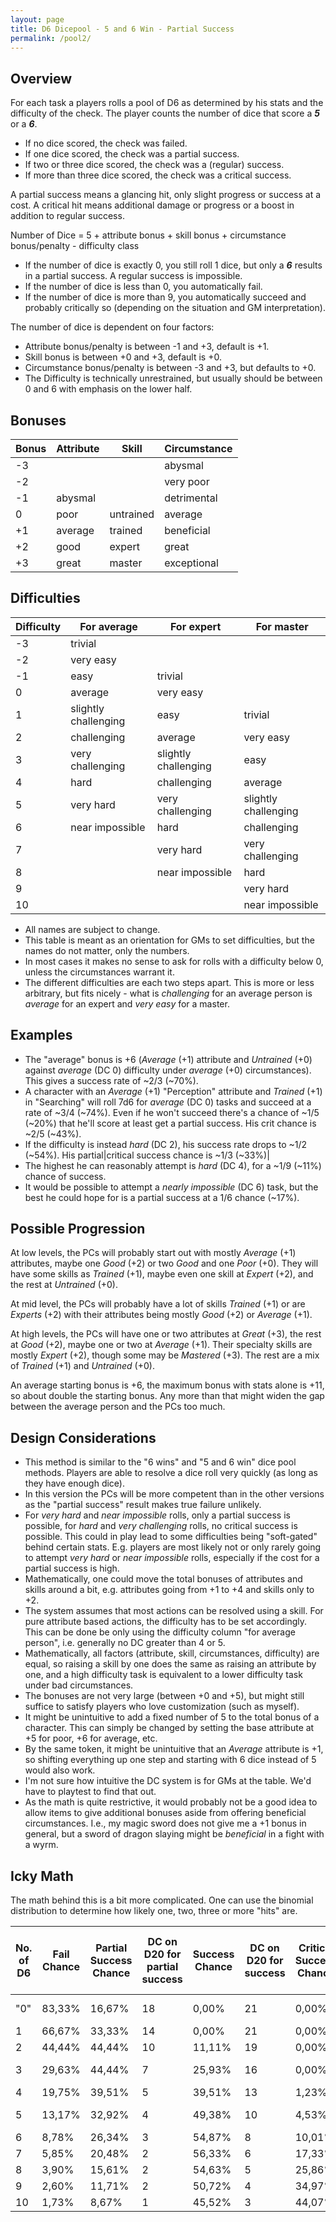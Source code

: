 ```yaml
---
layout: page
title: D6 Dicepool - 5 and 6 Win - Partial Success
permalink: /pool2/
---
```


## Overview
For each task a players rolls a pool of D6 as determined by his stats and the difficulty of the check. The player counts the number of dice that score a ***5*** or a ***6***.

- If no dice scored, the check was failed.
- If one dice scored, the check was a partial success.
- If two or three dice scored, the check was a (regular) success.
- If more than three dice scored, the check was a critical success.

A partial success means a glancing hit, only slight progress or success at a cost. A critical hit means additional damage or progress or a boost in addition to regular success.

Number of Dice = 5 + attribute bonus + skill bonus + circumstance bonus/penalty - difficulty class

- If the number of dice is exactly 0, you still roll 1 dice, but only a ***6*** results in a partial success. A regular success is impossible.
- If the number of dice is less than 0, you automatically fail.
- If the number of dice is more than 9, you automatically succeed and probably critically so (depending on the situation and GM interpretation).

The number of dice is dependent on four factors:
- Attribute bonus/penalty is between -1 and +3, default is +1.
- Skill bonus is between +0 and +3, default is +0.
- Circumstance bonus/penalty is between -3 and +3, but defaults to +0.
- The Difficulty is technically unrestrained, but usually should be between 0 and 6 with emphasis on the lower half.

## Bonuses

| Bonus | Attribute | Skill | Circumstance |
| - | - | - | - |
| -3 |  |  | abysmal |
| -2 |  |  | very poor |
| -1 | abysmal |  | detrimental |
| 0 | poor | untrained | average |
| +1 | average | trained | beneficial |
| +2 | good | expert | great |
| +3 | great | master | exceptional |

## Difficulties

| Difficulty | For average | For expert | For master |
| - | - | - | - |
| -3 | trivial |  |  |
| -2 | very easy |  |  |
| -1 | easy | trivial |  |
| 0 | average | very easy |  |
| 1 | slightly challenging | easy | trivial |
| 2 | challenging | average | very easy |
| 3 | very challenging | slightly challenging | easy |
| 4 | hard | challenging | average |
| 5 | very hard | very challenging | slightly challenging |
| 6 | near impossible | hard | challenging |
| 7 |  | very hard | very challenging |
| 8 |  | near impossible | hard |
| 9 |  |  | very hard |
| 10 |  |  | near impossible |

- All names are subject to change.
- This table is meant as an orientation for GMs to set difficulties, but the names do not matter, only the numbers.
- In most cases it makes no sense to ask for rolls with a difficulty below 0, unless the circumstances warrant it.
- The different difficulties are each two steps apart. This is more or less arbitrary, but fits nicely - what is *challenging* for an average person is *average* for an expert and *very easy* for a master.

## Examples

- The "average" bonus is +6 (*Average* (+1) attribute and *Untrained* (+0) against *average* (DC 0) difficulty under *average* (+0) circumstances). This gives a success rate of ~2/3 (~70%).
- A character with an *Average* (+1) "Perception" attribute and *Trained* (+1) in "Searching" will roll 7d6 for *average* (DC 0) tasks and succeed at a rate of ~3/4 (~74%). Even if he won't succeed there's a chance of ~1/5 (~20%) that he'll score at least get a partial success. His crit chance is ~2/5 (~43%).
- If the difficulty is instead *hard* (DC 2), his success rate drops to ~1/2 (~54%). His partial|critical success chance is ~1/3 (~33%)|
- The highest he can reasonably attempt is *hard* (DC 4), for a ~1/9 (~11%) chance of success.
- It would be possible to attempt a *nearly impossible* (DC 6) task, but the best he could hope for is a partial success at a 1/6 chance (~17%).

## Possible Progression

At low levels, the PCs will probably start out with mostly *Average* (+1) attributes, maybe one *Good* (+2) or two *Good* and one *Poor* (+0). They will have some skills as *Trained* (+1), maybe even one skill at *Expert* (+2), and the rest at *Untrained* (+0).

At mid level, the PCs will probably have a lot of skills *Trained* (+1) or are *Experts* (+2) with their attributes being mostly *Good* (+2) or *Average* (+1).

At high levels, the PCs will have one or two attributes at *Great* (+3), the rest at *Good* (+2), maybe one or two at *Average* (+1). Their specialty skills are mostly *Expert* (+2), though some may be *Mastered* (+3). The rest are a mix of *Trained* (+1) and *Untrained* (+0).

An average starting bonus is +6, the maximum bonus with stats alone is +11, so about double the starting bonus. Any more than that might widen the gap between the average person and the PCs too much.

## Design Considerations

- This method is similar to the "6 wins" and "5 and 6 win" dice pool methods. Players are able to resolve a dice roll very quickly (as long as they have enough dice).
- In this version the PCs will be more competent than in the other versions as the "partial success" result makes true failure unlikely.
- For *very hard* and *near impossible* rolls, only a partial success is possible, for *hard* and *very challenging* rolls, no critical success is possible. This could in play lead to some difficulties being "soft-gated" behind certain stats. E.g. players are most likely not or only rarely going to attempt *very hard* or *near impossible* rolls, especially if the cost for a partial success is high.
- Mathematically, one could move the total bonuses of attributes and skills around a bit, e.g. attributes going from +1 to +4 and skills only to +2.
- The system assumes that most actions can be resolved using a skill. For pure attribute based actions, the difficulty has to be set accordingly. This can be done be only using the difficulty column "for average person", i.e. generally no DC greater than 4 or 5.
- Mathematically, all factors (attribute, skill, circumstances, difficulty) are equal, so raising a skill by one does the same as raising an attribute by one, and a high difficulty task is equivalent to a lower difficulty task under bad circumstances.
- The bonuses are not very large (between +0 and +5), but might still suffice to satisfy players who love customization (such as myself).
- It might be unintuitive to add a fixed number of 5 to the total bonus of a character. This can simply be changed by setting the base attribute at +5 for poor, +6 for average, etc.
- By the same token, it might be unintuitive that an *Average* attribute is +1, so shifting everything up one step and starting with 6 dice instead of 5 would also work.
- I'm not sure how intuitive the DC system is for GMs at the table. We'd have to playtest to find that out.
- As the math is quite restrictive, it would probably not be a good idea to allow items to give additional bonuses aside from offering beneficial circumstances. I.e., my magic sword does not give me a +1 bonus in general, but a sword of dragon slaying might be *beneficial* in a fight with a wyrm.

## Icky Math

The math behind this is a bit more complicated. One can use the binomial distribution to determine how likely one, two, three or more "hits" are.

| No. of D6 | Fail Chance | Partial Success Chance | DC on D20 for partial success | Success Chance | DC on D20 for success | Critical Success Chance | DC on D20 for critical success | Difficulty for average DC and person |
| - | - | - | - | - | - | - | - | - |
| "0" | 83,33% | 16,67% | 18 | 0,00% | 21 | 0,00% | 21 | near impossible |
| 1 | 66,67% | 33,33% | 14 | 0,00% | 21 | 0,00% | 21 | very hard |
| 2 | 44,44% | 44,44% | 10 | 11,11% | 19 | 0,00% | 21 | hard |
| 3 | 29,63% | 44,44% | 7 | 25,93% | 16 | 0,00% | 21 | very challenging |
| 4 | 19,75% | 39,51% | 5 | 39,51% | 13 | 1,23% | 21 | challenging |
| 5 | 13,17% | 32,92% | 4 | 49,38% | 10 | 4,53% | 20 | slightly challenging |
| 6 | 8,78% | 26,34% | 3 | 54,87% | 8 | 10,01% | 19 | average |
| 7 | 5,85% | 20,48% | 2 | 56,33% | 6 | 17,33% | 18 | easy |
| 8 | 3,90% | 15,61% | 2 | 54,63% | 5 | 25,86% | 16 | very easy |
| 9 | 2,60% | 11,71% | 2 | 50,72% | 4 | 34,97% | 14 | trivial |
| 10 | 1,73% | 8,67% | 1 | 45,52% | 3 | 44,07% | 12 | don't roll |
